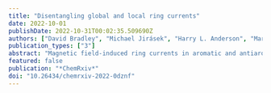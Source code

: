```yaml
---
title: "Disentangling global and local ring currents"
date: 2022-10-01
publishDate: 2022-10-31T00:02:35.509690Z
authors: ["David Bradley", "Michael Jirásek", "Harry L. Anderson", "Martin D. Peeks"]
publication_types: ["3"]
abstract: "Magnetic field-induced ring currents in aromatic and antiaromatic molecules cause characteristic shielding and deshielding effects in the molecules’ NMR spectra. However, it is difficult to analyze (anti)aromaticity directly from experimental NMR data if a molecule has multiple ring current pathways. Here we present a method for using the Biot-Savart law to deconvolute the contributions of different ring currents to the experimental NMR spectra of polycyclic compounds. This method accurately quantifies local and global ring current susceptibilities in porphyrin nanorings, as well as in a bicyclic dithienothiophene-bridged [34]octaphyrin. There is excellent agreement between ring current susceptibilities derived from both experimental and computationally-predicted chemical shifts, and with ring currents calculated by the GIMIC method. Our method can be applied to any polycyclic system, with any number of ring currents, provided that appropriate NMR data are available."
featured: false
publication: "*ChemRxiv*"
doi: "10.26434/chemrxiv-2022-0dznf"
---
```

